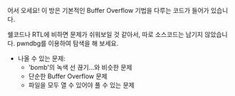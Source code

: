 어서 오세요! 이 방은 기본적인 Buffer Overflow 기법을 다루는 코드가 들어가 있습니다.

쉘코드나 RTL에 비하면 문제가 쉬워보일 것 같아서, 따로 소스코드는 남기지 않았습니다. pwndbg를 이용하여 탐색을 해 보세요.

- 나올 수 있는 문제:
    - 'bomb'의 녹색 선 끊기...와 비슷한 문제
    - 단순한 Buffer Overflow 문제
    - 파일을 모두 열 수 있어야 풀 수 있는 문제